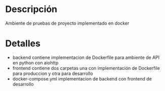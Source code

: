 # Descripción
Ambiente de pruebas de proyecto implementado en docker

# Detalles
* backend contiene implementacion de Dockerfile para ambiente de API en python con aiohttp
* frontend contiene dos carpetas una con implementación de Dockerfile para produccion y otra para desarrollo
* docker-compose.yml implementacion de backend con frontend de desarrollo